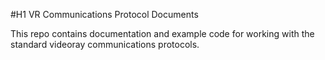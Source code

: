 #H1 VR Communications Protocol Documents  


This repo contains documentation and example code for working with the
standard videoray communications protocols.


